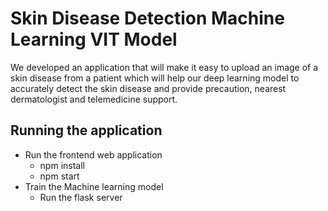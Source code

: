 # Skin Disease Detection Machine Learning VIT Model

We developed an application that will make it easy to upload an image of a skin disease from a patient which will help our deep learning model to accurately detect the skin disease and provide precaution, nearest dermatologist and telemedicine support.

## Running the application
- Run the frontend web application
  - npm install
  - npm start
- Train the Machine learning model
  - Run the flask server
